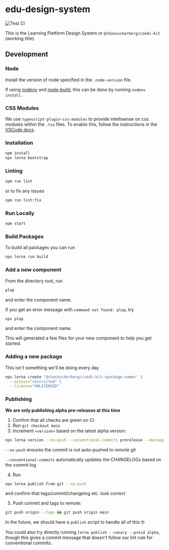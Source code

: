 # edu-design-system

![Test CI](https://github.com/chanzuckerberg/edu-design-system/workflows/Test%20CI/badge.svg)

This is the Learning Platform Design System or `@chanzuckerberg/czedi-kit` (working title).

## Development

### Node

Install the version of node specified in the `.node-version` file.

If using [nodenv](https://github.com/nodenv/nodenv) and [node-build](https://github.com/nodenv/node-build), this can be done by running `nodenv install`.

### CSS Modules

We use `typescript-plugin-css-modules` to provide intellisense on css modules within the `.tsx` files. To enable this, follow the instructions in the [VSCode docs](https://code.visualstudio.com/docs/typescript/typescript-compiling#_using-the-workspace-version-of-typescript).

### Installation

```bash
npm install
npx lerna bootstrap
```

### Linting

```bash
npm run lint
```

or to fix any issues

```bash
npm run lint:fix
```

### Run Locally

```bash
npm start
```

### Build Packages

To build all packages you can run

```bash
npx lerna run build
```

### Add a new component
From the directory root, run
```bash
plop
```
and enter the component name.

If you get an error message with `command not found: plop`, try
```bash
npx plop
```
and enter the component name.

This will generated a few files for your new component to help you get started.

### Adding a new package

This isn't something we'll be doing every day

```bash
npx lerna create '@chanzuckerberg/czedi-kit-<package-name>' \
  --access="restricted" \
  --license="UNLICENSED"
```

### Publishing

**We are only publishing alpha pre-releases at this time**

1. Confirm that all checks are green on CI.
2. Run `git checkout main`
3. Increment `<version>` based on the latest alpha version:

```bash
npx lerna version --no-push --conventional-commits prerelease --message "chore(release): publish v0.0.1-alpha.<version>"
```

`--no-push` ensures the commit is not auto-pushed to remote git

`--conventional-commits` automatically updates the CHANGELOGs based on the commit log

4. Run

```bash
npx lerna publish from-git --no-push
```

and confirm that tags/commit/changelog etc. look correct

5. Push commit and tags to remote:

```bash
git push origin --tags && git push origin main
```

In the future, we should have a `publish` script to handle all of this 🤓

You could also try directly running `lerna publish --canary --preid alpha`, though this gives a commit message that doesn't follow our lint rule for conventional commits.
